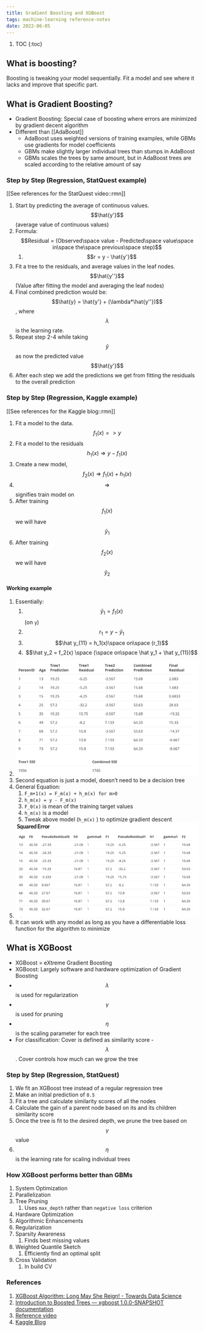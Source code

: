 ```yaml
---
title: Gradient Boosting and XGBoost
tags: machine-learning reference-notes
date: 2022-06-05
---
```



1. TOC
{:toc}

## What is boosting?

Boosting is tweaking your model sequentially. Fit a model and see where it lacks and improve that specific part.

## What is Gradient Boosting?

- Gradient Boosting: Special case of boosting where errors are minimized by gradient decent algorithm
- Different than [[AdaBoost]]
    - AdaBoost uses weighted versions of training examples, while GBMs use gradients for model coefficients
    - GBMs make slightly larger individual trees than stumps in AdaBoost
    - GBMs scales the trees by same amount, but in AdaBoost trees are scaled according to the relative amount of say

### Step by Step (Regression, StatQuest example)

[[See references for the StatQuest video::rmn]]

1. Start by predicting the average of continuous values. $$\hat{y'}$$ (average value of continuous values)
2. Formula: $$Residual = (Observed\space value - Predicted\space value\space in\space the\space previous\space step)$$
    1. $$r = y - \hat{y'}$$
3. Fit a tree to the residuals, and average values in the leaf nodes. $$\hat{y''}$$ (Value after fitting the model and averaging the leaf nodes)
4. Final combined prediction would be: $$\hat{y} = \hat{y'} + (\lambda*\hat{y''})$$, where $$\lambda$$ is the learning rate.
5. Repeat step 2-4 while taking $$\hat{y}$$ as now the predicted value $$\hat{y'}$$
6. After each step we add the predictions we get from fitting the residuals to the overall prediction

### Step by Step (Regression, Kaggle example)

[[See references for the Kaggle blog::rmn]]

1. Fit a model to the data. $$f_1(x) => y$$
2. Fit a model to the residuals $$h_1(x) ⇒ y - f_1(x)$$
3. Create a new model, $$f_2(x) ⇒ f_1(x) + h_1(x)$$
4. $$⇒$$ signifies train model on
5. After training $$f_1(x)$$ we will have $$\hat y_1$$
6. After training $$f_2(x)$$ we will have $$\hat y_2$$

#### Working example

1. Essentially:
    1. $$\hat y_1 = f_1(x)$$ (on `y`)
    2. $$r_1 = y - \hat y_1$$
    3. $$\hat y_{11} = h_1(x)\space on\space (r_1)$$
    4. $$\hat y_2 = f_2(x) \space (\space on\space \hat y_1 + \hat y_{11})$$
2. ![image](/assets/images/gbm_1.png)
3. Second equation is just a model, doesn’t need to be a decision tree
4. General Equation:
    1. `F_m+1(x) = F_m(x) + h_m(x) for m>0`
    2. `h_m(x) = y - F_m(x)`
    3. `F_0(x)` is mean of the training target values
    4. `h_m(x)` is a model
    5. Tweak above model (`h_m(x)` ) to optimize gradient descent
5. ![image](/assets/images/gbm_2.png)
6. It can work with any model as long as you have a differentiable loss function for the algorithm to minimize

## What is XGBoost

- XGBoost = eXtreme Gradient Boosting
- XGBoost: Largely software and hardware optimization of Gradient Boosting
- $$\lambda$$ is used for regularization
- $$\gamma$$ is used for pruning
- $$\eta$$ is the scaling parameter for each tree
- For classification: Cover is defined as similarity score - $$\lambda$$.  Cover controls how much can we grow the tree

### Step by Step (Regression, StatQuest)

1. We fit an XGBoost tree instead of a regular regression tree
2. Make an initial prediction of `0.5`
3. Fit a tree and calculate similarity scores of all the nodes
4. Calculate the gain of a parent node based on its and its children similarity score
5. Once the tree is fit to the desired depth, we prune the tree based on $$\gamma$$ value
6. $$\eta$$ is the learning rate for scaling individual trees

### How XGBoost performs better than GBMs

1. System Optimization
2. Parallelization
3. Tree Pruning
    1. Uses `max_depth` rather than `negative loss` criterion
4. Hardware Optimization
5. Algorithmic Enhancements
6. Regularization
7. Sparsity Awareness
    1. Finds best missing values
8. Weighted Quantile Sketch
    1. Efficiently find an optimal split
9. Cross Validation
    1. In build CV

### References

1. [XGBoost Algorithm: Long May She Reign! - Towards Data Science](https://towardsdatascience.com/https-medium-com-vishalmorde-xgboost-algorithm-long-she-may-rein-edd9f99be63d)
2. [Introduction to Boosted Trees — xgboost 1.0.0-SNAPSHOT documentation](https://xgboost.readthedocs.io/en/latest/tutorials/model.html)
3. [Reference video](https://www.youtube.com/watch?v=3CC4N4z3GJc&list=PLblh5JKOoLUICTaGLRoHQDuF_7q2GfuJF&index=49&ab_channel=StatQuestwithJoshStarmer)
4. [Kaggle Blog](http://blog.kaggle.com/2017/01/23/a-kaggle-master-explains-gradient-boosting/)
